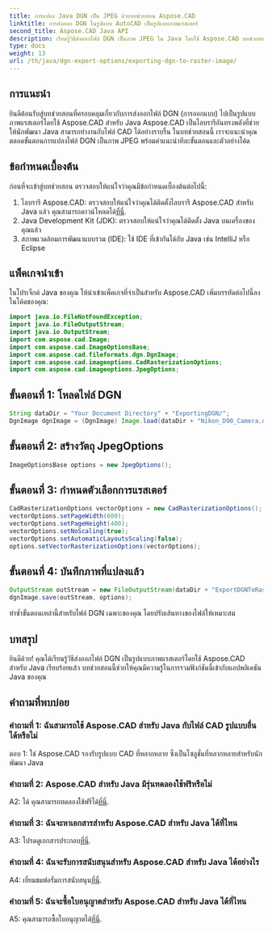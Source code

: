 ```yaml
---
title: การแปลง Java DGN เป็น JPEG ด้วยบทช่วยสอน Aspose.CAD
linktitle: การส่งออก DGN ในรูปแบบ AutoCAD เป็นรูปแบบภาพแรสเตอร์
second_title: Aspose.CAD Java API
description: เรียนรู้วิธีส่งออกไฟล์ DGN เป็นภาพ JPEG ใน Java โดยใช้ Aspose.CAD บทช่วยสอนแบบทีละขั้นตอนนี้จะแนะนำคุณตลอดกระบวนการอย่างง่ายดาย
type: docs
weight: 13
url: /th/java/dgn-export-options/exporting-dgn-to-raster-image/
---
```

## การแนะนำ

ยินดีต้อนรับสู่บทช่วยสอนที่ครอบคลุมเกี่ยวกับการส่งออกไฟล์ DGN (การออกแบบ) ไปเป็นรูปแบบภาพแรสเตอร์โดยใช้ Aspose.CAD สำหรับ Java Aspose.CAD เป็นไลบรารีอันทรงพลังที่ช่วยให้นักพัฒนา Java สามารถทำงานกับไฟล์ CAD ได้อย่างราบรื่น ในบทช่วยสอนนี้ เราจะแนะนำคุณตลอดขั้นตอนการแปลงไฟล์ DGN เป็นภาพ JPEG พร้อมคำแนะนำทีละขั้นตอนและตัวอย่างโค้ด

## ข้อกำหนดเบื้องต้น

ก่อนที่จะเข้าสู่บทช่วยสอน ตรวจสอบให้แน่ใจว่าคุณมีข้อกำหนดเบื้องต้นต่อไปนี้:
1.  ไลบรารี Aspose.CAD: ตรวจสอบให้แน่ใจว่าคุณได้ติดตั้งไลบรารี Aspose.CAD สำหรับ Java แล้ว คุณสามารถดาวน์โหลดได้[ที่นี่](https://releases.aspose.com/cad/java/).
2. Java Development Kit (JDK): ตรวจสอบให้แน่ใจว่าคุณได้ติดตั้ง Java บนเครื่องของคุณแล้ว
3. สภาพแวดล้อมการพัฒนาแบบรวม (IDE): ใช้ IDE ที่เข้ากันได้กับ Java เช่น IntelliJ หรือ Eclipse

## แพ็คเกจนำเข้า

ในโปรเจ็กต์ Java ของคุณ ให้นำเข้าแพ็คเกจที่จำเป็นสำหรับ Aspose.CAD เพิ่มบรรทัดต่อไปนี้ลงในโค้ดของคุณ:

```java
import java.io.FileNotFoundException;
import java.io.FileOutputStream;
import java.io.OutputStream;
import com.aspose.cad.Image;
import com.aspose.cad.ImageOptionsBase;
import com.aspose.cad.fileformats.dgn.DgnImage;
import com.aspose.cad.imageoptions.CadRasterizationOptions;
import com.aspose.cad.imageoptions.JpegOptions;
```

## ขั้นตอนที่ 1: โหลดไฟล์ DGN

```java
String dataDir = "Your Document Directory" + "ExportingDGN/";
DgnImage dgnImage = (DgnImage) Image.load(dataDir + "Nikon_D90_Camera.dgn");
```

## ขั้นตอนที่ 2: สร้างวัตถุ JpegOptions

```java
ImageOptionsBase options = new JpegOptions();
```

## ขั้นตอนที่ 3: กำหนดตัวเลือกการแรสเตอร์

```java
CadRasterizationOptions vectorOptions = new CadRasterizationOptions();
vectorOptions.setPageWidth(600);
vectorOptions.setPageHeight(400);
vectorOptions.setNoScaling(true);
vectorOptions.setAutomaticLayoutsScaling(false);
options.setVectorRasterizationOptions(vectorOptions);
```

## ขั้นตอนที่ 4: บันทึกภาพที่แปลงแล้ว

```java
OutputStream outStream = new FileOutputStream(dataDir + "ExportDGNToRasterImage_Out.jpg");
dgnImage.save(outStream, options);
```

ทำซ้ำขั้นตอนเหล่านี้สำหรับไฟล์ DGN เฉพาะของคุณ โดยปรับเส้นทางของไฟล์ให้เหมาะสม

## บทสรุป

ยินดีด้วย! คุณได้เรียนรู้วิธีส่งออกไฟล์ DGN เป็นรูปแบบภาพแรสเตอร์โดยใช้ Aspose.CAD สำหรับ Java เรียบร้อยแล้ว บทช่วยสอนนี้ช่วยให้คุณมีความรู้ในการรวมฟังก์ชันนี้เข้ากับแอปพลิเคชัน Java ของคุณ

## คำถามที่พบบ่อย

### คำถามที่ 1: ฉันสามารถใช้ Aspose.CAD สำหรับ Java กับไฟล์ CAD รูปแบบอื่นได้หรือไม่

ตอบ 1: ใช่ Aspose.CAD รองรับรูปแบบ CAD ที่หลากหลาย ซึ่งเป็นโซลูชั่นที่หลากหลายสำหรับนักพัฒนา Java

### คำถามที่ 2: Aspose.CAD สำหรับ Java มีรุ่นทดลองใช้ฟรีหรือไม่

 A2: ได้ คุณสามารถทดลองใช้ฟรีได้[ที่นี่](https://releases.aspose.com/).

### คำถามที่ 3: ฉันจะหาเอกสารสำหรับ Aspose.CAD สำหรับ Java ได้ที่ไหน

 A3: โปรดดูเอกสารประกอบ[ที่นี่](https://reference.aspose.com/cad/java/).

### คำถามที่ 4: ฉันจะรับการสนับสนุนสำหรับ Aspose.CAD สำหรับ Java ได้อย่างไร

 A4: เยี่ยมชมฟอรั่มการสนับสนุน[ที่นี่](https://forum.aspose.com/c/cad/19).

### คำถามที่ 5: ฉันจะซื้อใบอนุญาตสำหรับ Aspose.CAD สำหรับ Java ได้ที่ไหน

 A5: คุณสามารถซื้อใบอนุญาตได้[ที่นี่](https://purchase.aspose.com/buy).